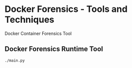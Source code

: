 # Docker Forensics - Tools and Techniques
Docker Container Forensics Tool

## Docker Forensics Runtime Tool
```
./main.py
```
